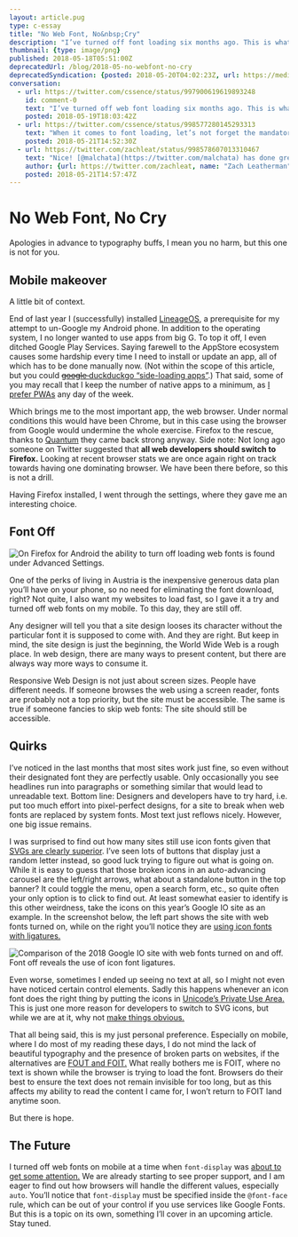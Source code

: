 ```yaml
---
layout: article.pug
type: c-essay
title: "No Web Font, No&nbsp;Cry"
description: "I’ve turned off font loading six months ago. This is what I learned."
thumbnail: {type: image/png}
published: 2018-05-18T05:51:00Z
deprecatedUrl: /blog/2018-05-no-webfont-no-cry
deprecatedSyndication: {posted: 2018-05-20T04:02:23Z, url: https://medium.com/@cssence/no-web-font-no-cry-14c5c61da0e6}
conversation:
  - url: https://twitter.com/cssence/status/997900619619893248
    id: comment-0
    text: "I’ve turned off web font loading six months ago. This is what I learned.<br>[cssence.com/blog/2018-05-no-webfont-no-cry](/2018/no-webfont-no-cry/)"
    posted: 2018-05-19T18:03:42Z
  - url: https://twitter.com/cssence/status/998577280145293313
    text: "When it comes to font loading, let’s not forget the mandatory shoutout to [@zachleat](https://twitter.com/zachleat) 🙂 - even though my article focuses more on the user’s choice."
    posted: 2018-05-21T14:52:30Z
  - url: https://twitter.com/zachleat/status/998578607013310467
    text: "Nice! [@malchata](https://twitter.com/malchata) has done great font loading posts around Save-Data that are worth a read: [css-tricks.com/help-users-save-data](https://css-tricks.com/help-users-save-data/)"
    author: {url: https://twitter.com/zachleat, name: "Zach Leatherman"}
    posted: 2018-05-21T14:57:47Z
---
```


# No Web Font, No&nbsp;Cry

Apologies in advance to typography buffs, I mean you no harm, but this one is not for you.

## Mobile makeover

A little bit of context.

End of last year I (successfully) installed [LineageOS](https://www.lineageos.org/), a prerequisite for my attempt to un-Google my Android phone. In addition to the operating system, I no longer wanted to use apps from big G. To top it off, I even ditched Google Play Services. Saying farewell to the AppStore ecosystem causes some hardship every time I need to install or update an app, all of which has to be done manually now. (Not within the scope of this article, but you could <a href="https://duckduckgo.com/?q=sideload+apps"><del>google </del><ins>duckduckgo</ins> “side-loading apps”</a>.) That said, some of you may recall that I keep the number of native apps to a minimum, as [I prefer PWAs](/2016/beyond-progressive-web-apps/) any day of the week.

Which brings me to the most important app, the web browser. Under normal conditions this would have been Chrome, but in this case using the browser from Google would undermine the whole exercise. Firefox to the rescue, thanks to [Quantum](https://blog.mozilla.org/blog/2017/11/14/introducing-firefox-quantum/) they came back strong anyway. Side note: Not long ago someone on Twitter suggested that **all web developers should switch to Firefox.** Looking at recent browser stats we are once again right on track towards having one dominating browser. We have been there before, so this is not a drill.

Having Firefox installed, I went through the settings, where they gave me an interesting choice.

## Font Off

<p><img src="/2018/no-webfont-no-cry/firefox-settings.png" alt="On Firefox for Android the ability to turn off loading web fonts is found under Advanced Settings."></p>

One of the perks of living in Austria is the inexpensive generous data plan you’ll have on your phone, so no need for eliminating the font download, right? Not quite, I also want my websites to load fast, so I gave it a try and turned off web fonts on my mobile. To this day, they are still off.

Any designer will tell you that a site design looses its character without the particular font it is supposed to come with. And they are right. But keep in mind, the site design is just the beginning, the World Wide Web is a rough place. In web design, there are many ways to present content, but there are always way more ways to consume it.

Responsive Web Design is not just about screen sizes. People have different needs. If someone browses the web using a screen reader, fonts are probably not a top priority, but the site must be accessible. The same is true if someone fancies to skip web fonts: The site should still be accessible.

## Quirks

I’ve noticed in the last months that most sites work just fine, so even without their designated font they are perfectly usable. Only occasionally you see headlines run into paragraphs or something similar that would lead to unreadable text. Bottom line: Designers and developers have to try hard, i.e. put too much effort into pixel-perfect designs, for a site to break when web fonts are replaced by system fonts. Most text just reflows nicely. However, one big issue remains.

I was surprised to find out how many sites still use icon fonts given that [SVGs are clearly superior](https://www.sarasoueidan.com/blog/icon-fonts-to-svg/). I’ve seen lots of buttons that display just a random letter instead, so good luck trying to figure out what is going on. While it is easy to guess that those broken icons in an auto-advancing carousel are the left/right arrows, what about a standalone button in the top banner? It could toggle the menu, open a search form, etc., so quite often your only option is to click to find out. At least somewhat easier to identify is this other weirdness, take the icons on this year’s Google&nbsp;IO site as an example. In the screenshot below, the left part shows the site with web fonts turned on, while on the right you’ll notice they are [using icon fonts with ligatures.](https://css-tricks.com/ligature-icons/)

<p class="standout"><img src="/2018/no-webfont-no-cry/font-on-off-googleio.png" alt="Comparison of the 2018 Google IO site with web fonts turned on and off. Font off reveals the use of icon font ligatures."></p>

Even worse, sometimes I ended up seeing no text at all, so I might not even have noticed certain control elements. Sadly this happens whenever an icon font does the right thing by putting the icons in [Unicode’s Private Use Area.](https://en.wikipedia.org/wiki/Private_Use_Areas) This is just one more reason for developers to switch to SVG icons, but while we are at it, why not [make things obvious.](https://www.lukew.com/ff/entry.asp?1945)

That all being said, this is my just personal preference. Especially on mobile, where I do most of my reading these days, I do not mind the lack of beautiful typography and the presence of broken parts on websites, if the alternatives are [FOUT and FOIT.](https://www.zachleat.com/web/fout-foit-history/) What really bothers me is FOIT, where no text is shown while the browser is trying to load the font. Browsers do their best to ensure the text does not remain invisible for too long, but as this affects my ability to read the content I came for, I won’t return to FOIT land anytime soon.

But there is hope.

## The Future

I turned off web fonts on mobile at a time when `font-display` was [about to get some attention.](https://www.sitepoint.com/css-font-display-future-font-rendering-web/) We are already starting to see proper support, and I am eager to find out how browsers will handle the different values, especially `auto`. You’ll notice that `font-display` must be specified inside the `@font-face` rule, which can be out of your control if you use services like Google Fonts. But this is a topic on its own, something I’ll cover in an upcoming article. Stay tuned.
